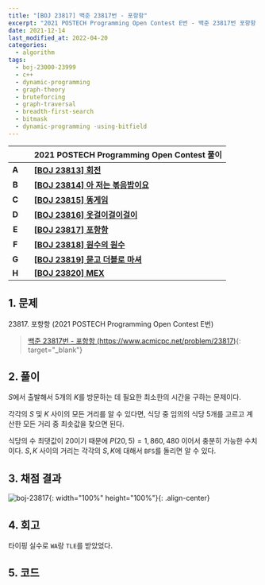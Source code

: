 ```yaml
---
title: "[BOJ 23817] 백준 23817번 - 포항항"
excerpt: "2021 POSTECH Programming Open Contest E번 - 백준 23817번 포항항 풀이"
date: 2021-12-14
last_modified_at: 2022-04-20
categories:
  - algorithm
tags:
  - boj-23000-23999
  - c++
  - dynamic-programming
  - graph-theory
  - bruteforcing
  - graph-traversal
  - breadth-first-search
  - bitmask
  - dynamic-programming -using-bitfield
---
```


|||2021 POSTECH Programming Open Contest 풀이|
|:---:|:---:|:---|
|**A**||**[[BOJ 23813] 회전](https://burningfalls.github.io/algorithm/boj-23813/)**|
|**B**||**[[BOJ 23814] 아 저는 볶음밥이요](https://burningfalls.github.io/algorithm/boj-23814/)**|
|**C**||**[[BOJ 23815] 똥게임](https://burningfalls.github.io/algorithm/boj-23815/)**|
|**D**||**[[BOJ 23816] 옷걸이걸이걸이](https://burningfalls.github.io/algorithm/boj-23816/)**|
|**E**||**[[BOJ 23817] 포항항](https://burningfalls.github.io/algorithm/boj-23817/)**|
|**F**||**[[BOJ 23818] 원수의 원수](https://burningfalls.github.io/algorithm/boj-23818/)**|
|**G**||**[[BOJ 23819] 묻고 더블로 마셔](https://burningfalls.github.io/algorithm/boj-23819/)**|
|**H**||**[[BOJ 23820] MEX](https://burningfalls.github.io/algorithm/boj-23820/)**|

## 1. 문제
$23817$. 포항항 (2021 POSTECH Programming Open Contest E번)

> [백준 23817번 - 포항항 (https://www.acmicpc.net/problem/23817)](https://www.acmicpc.net/problem/23817){: target="_blank"}

## 2. 풀이

$S$에서 출발해서 $5$개의 $K$를 방문하는 데 필요한 최소한의 시간을 구하는 문제이다. 

각각의 $S$ 및 $K$ 사이의 모든 거리를 알 수 있다면, 식당 중 임의의 식당 $5$개를 고르고 계산한 모든 거리 중 최솟값을 찾으면 된다. 

식당의 수 최댓값이 $20$이기 때문에 $P(20, 5) = 1,860,480$ 이어서 충분히 가능한 수치이다. $S, K$ 사이의 거리는 각각의 $S, K$에 대해서 `BFS`를 돌리면 알 수 있다.

## 3. 채점 결과

![boj-23817](https://user-images.githubusercontent.com/30232837/160786047-05318ca1-1006-4dcf-aa32-12d710e544e3.png "boj-23817"){: width="100%" height="100%"}{: .align-center}

## 4. 회고

타이핑 실수로 `WA`랑 `TLE`를 받았었다.

## 5. 코드

<script src="https://gist.github.com/BurningFalls/c6a8009f07e8bd8ff9192f0faf04b943.js"></script>